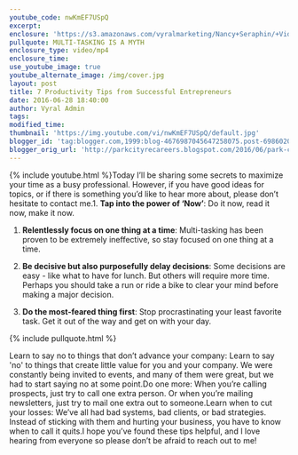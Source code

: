 ```yaml
---
youtube_code: nwKmEF7USpQ
excerpt:
enclosure: 'https://s3.amazonaws.com/vyralmarketing/Nancy+Seraphin/+Videos/2017/July/Park+City+Real+Estate+Careers-+7+tips+of+successful+entrepreneurs.mp4'
pullquote: MULTI-TASKING IS A MYTH
enclosure_type: video/mp4
enclosure_time:
use_youtube_image: true
youtube_alternate_image: /img/cover.jpg
layout: post
title: 7 Productivity Tips from Successful Entrepreneurs
date: 2016-06-28 18:40:00
author: Vyral Admin
tags:
modified_time:
thumbnail: 'https://img.youtube.com/vi/nwKmEF7USpQ/default.jpg'
blogger_id: 'tag:blogger.com,1999:blog-4676987045647258075.post-6986020718515692153'
blogger_orig_url: 'http://parkcityrecareers.blogspot.com/2016/06/park-city-real-estate-agent-7-tips-of.html'
---
```



{% include youtube.html %}Today I’ll be sharing some secrets to maximize your time as a busy professional. However, if you have good ideas for topics, or if there is something you’d like to hear more about, please don’t hesitate to contact me.1. **Tap into the power of ‘Now’**: Do it now, read it now, make it now.

1. **Relentlessly focus on one thing at a time**: Multi-tasking has been proven to be extremely ineffective, so stay focused on one thing at a time.

2. **Be decisive but also purposefully delay decisions**: Some decisions are easy - like what to have for lunch. But others will require more time. Perhaps you should take a run or ride a bike to clear your mind before making a major decision.
3. **Do the most-feared thing first**: Stop procrastinating your least favorite task. Get it out of the way and get on with your day.

{% include pullquote.html %}

Learn to say no to things that don’t advance your company: Learn to say 'no' to things that create little value for you and your company.  We were constantly being invited to events, and many of them were great, but we had to start saying no at some point.Do one more: When you’re calling prospects, just try to call one extra person. Or when you’re mailing newsletters, just try to mail one extra out to someone.Learn when to cut your losses: We’ve all had bad systems, bad clients, or bad strategies. Instead of sticking with them and hurting your business, you have to know when to call it quits.I hope you’ve found these tips helpful, and I love hearing from everyone so please don’t be afraid to reach out to me!